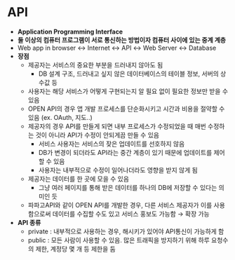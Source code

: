 # API

- **Application Programming Interface**
- **둘 이상의 컴퓨터 프로그램이 서로 통신하는 방법이자 컴퓨터 사이에 있는 중계 계층**
- Web app in browser ↔ Internet ↔ API ↔ Web Server ↔ Database
- **장점**
    - 제공자는 서비스의 중요한 부분을 드러내지 않아도 됨
        - DB 설계 구조, 드러내고 싶지 않은 데이터베이스의 테이블 정보, 서버의 상수값 등
    - 사용자는 해당 서비스가 어떻게 구현되는지 알 필요 없이 필요한 정보만 받을 수 있음
    - OPEN API의 경우 앱 개발 프로세스를 단순화시키고 시간과 비용을 절약할 수 있음 (ex. OAuth, 지도..)
    - 제공자의 경우 API를 만들게 되면 내부 프로세스가 수정되었을 때 매번 수정하는 것이 아니라 API가 수정이 안되게끔 만들 수 있음
        - 서비스 사용자는 서비스의 잦은 업데이트를 선호하지 않음
        - DB가 변경이 되더라도 API라는 중간 계층이 있기 때문에 업데이트를 제어할 수 있음
        - 사용자는 내부적으로 수정이 일어나더라도 영향을 받지 않게 됨
    - 제공자는 데이터를 한 곳에 모을 수 있음
        - 그냥 여러 페이지를 통해 받은 데이터를 하나의 DB에 저장할 수 있다는 의미인 듯
    - 파파고API와 같이 OPEN API를 개발한 경우, 다른 서비스 제공자가 이를 사용함으로써 데이터를 수집할 수도 있고 서비스 홍보도 가능함 → 확장 가능
- **API 종류**
    - private : 내부적으로 사용하는 경우, 해시키가 있어야 API통신이 가능하게 함
    - public : 모든 사람이 사용할 수 있음. 많은 트래픽을 방지하기 위해 하루 요청수의 제한, 계정당 몇 개 등 제한을 둠
